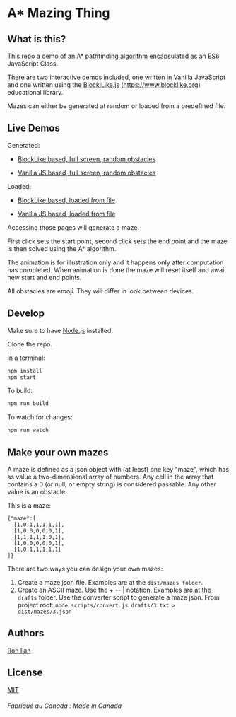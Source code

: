 # A* Mazing Thing

## What is this?

This repo a demo of an [A* pathfinding algorithm](https://en.wikipedia.org/wiki/A*_search_algorithm) encapsulated as an ES6 JavaScript Class.

There are two interactive demos included, one written in Vanilla JavaScript and one written using the [BlocklLike.js](https://github.com/ronilan/BlockLike) (https://www.blocklike.org) educational library.

Mazes can either be generated at random or loaded from a predefined file.

## Live Demos
Generated:

- [BlockLike based, full screen, random obstacles](https://www.ronilan.com/a-mazing-thing/blocklike.html)

- [Vanilla JS based, full screen, random obstacles](https://www.ronilan.com/a-mazing-thing/vanilla.html)

Loaded:

- [BlockLike based, loaded from file](https://www.ronilan.com/a-mazing-thing/blocklike.html#1)

- [Vanilla JS based, loaded from file](https://www.ronilan.com/a-mazing-thing/vanilla.html#4)
 
Accessing those pages will generate a maze. 

First click sets the start point, second click sets the end point and the maze is then solved using the A* algorithm. 

The animation is for illustration only and it happens only after computation has completed. When animation is done the maze will reset itself and await new start and end points.

All obstacles are emoji. They will differ in look between devices.

## Develop

Make sure to have [Node.js](https://nodejs.org) installed.

Clone the repo.

In a terminal:

```sh
npm install
npm start
```
To build:
```sh
npm run build
```
To watch for changes:
```sh
npm run watch
```

## Make your own mazes

A maze is defined as a json object with (at least) one key "maze", which has as value a two-dimensional array of numbers. Any cell in the array that contains a 0 (or null, or empty string) is considered passable. Any other value is an obstacle.

This is a maze:
```
{"maze":[
  [1,0,1,1,1,1,1],
  [1,0,0,0,0,0,1],
  [1,1,1,1,1,0,1],
  [1,0,0,0,0,0,1],
  [1,0,1,1,1,1,1]
]}
```

There are two ways you can design your own mazes:
1. Create a maze json file. 
Examples are at the ```dist/mazes folder```.
2. Create an ASCII maze.
Use the + -- | notation. Examples are at the ```drafts``` folder. Use the converter script to generate a maze json. From project root: ```node scripts/convert.js drafts/3.txt > dist/mazes/3.json```

## Authors

[Ron Ilan](https://www.ronilan.com)

## License
[MIT](https://en.wikipedia.org/wiki/MIT_License)

###### Fabriqué au Canada : Made in Canada
